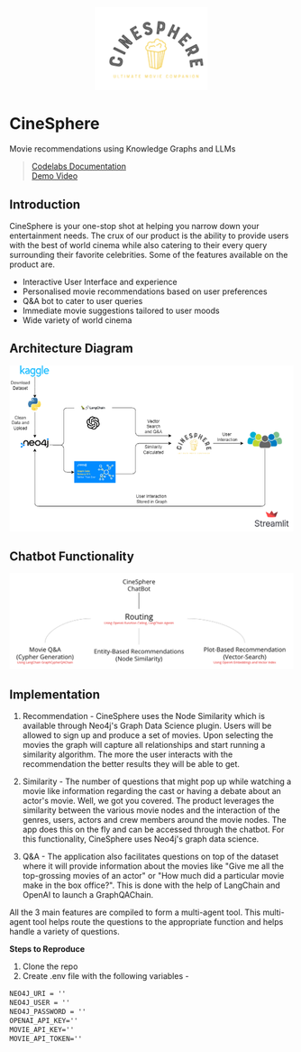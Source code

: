 <div style="text-align:center;">
    <img src="logo.png" width=200>
</div>

# CineSphere
Movie recommendations using Knowledge Graphs and LLMs

> [Codelabs Documentation](https://codelabs-preview.appspot.com/?file_id=1KAzKlqQ-GWZW9tSMoI07RWoFs0BkJ88tIaO6z5QGpnY#8)<br>
> [Demo Video](https://youtu.be/cTaHir9VKwo)

## Introduction 


CineSphere is your one-stop shot at helping you narrow down your entertainment needs. The crux of our product is the ability to provide 
users with the best of world cinema while also catering to their every query surrounding their favorite celebrities. Some of the features available on the 
product are. 

- Interactive User Interface and experience
- Personalised movie recommendations based on user preferences
- Q&A bot to cater to user queries
- Immediate movie suggestions tailored to user moods
- Wide variety of world cinema

## Architecture Diagram
<img src="CineSphere_Flow.png" alt="Product Flow">

## Chatbot Functionality

<img src="chatbot.png" alt="Chatbot Functionality">

## Implementation

1. Recommendation - CineSphere uses the Node Similarity which is available through Neo4j's Graph Data Science plugin. Users will be allowed to sign up and produce
a set of movies. Upon selecting the movies the graph will capture all relationships and start running a similarity algorithm. The more the user interacts with the recommendation
the better results they will be able to get. 

2. Similarity - The number of questions that might pop up while watching a movie like information regarding the cast or having a debate about an actor's movie. Well, we got you covered. The product leverages the similarity between the various movie nodes and the interaction of the genres, users, actors and crew members around the movie nodes. The app does this on the fly and can be accessed through the chatbot. For this functionality, CineSphere uses Neo4j's graph data science.

3. Q&A - The application also facilitates questions on top of the dataset where it will provide information about the movies like "Give me all the top-grossing movies of an actor" or "How much did a particular movie make in the box office?". This is done with the help of LangChain and OpenAI to launch a GraphQAChain. 

All the 3 main features are compiled to form a multi-agent tool. This multi-agent tool helps route the questions to the appropriate function and helps handle a variety of questions.
  

**Steps to Reproduce**

1) Clone the repo 
2) Create .env file with the following variables - 

```
NEO4J_URI = ''
NEO4J_USER = ''
NEO4J_PASSWORD = ''
OPENAI_API_KEY=''
MOVIE_API_KEY=''
MOVIE_API_TOKEN=''
```

